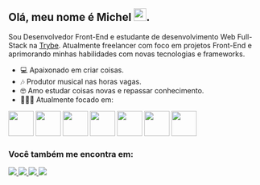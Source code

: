 ## Olá, meu nome é Michel <img width='25' heigth='25' src="https://cdn.jsdelivr.net/gh/devicons/devicon/icons/devicon/devicon-original.svg" />.

Sou Desenvolvedor Front-End e estudante de desenvolvimento Web Full-Stack na [Trybe](https://www.betrybe.com/). Atualmente freelancer com foco em projetos Front-End e aprimorando minhas habilidades com novas tecnologias e frameworks. 

- 💻 Apaixonado em criar coisas.
- 🎶 Produtor musical nas horas vagas.
- 🤓 Amo estudar coisas novas e repassar conhecimento.
- 👨🏻‍💻 Atualmente focado em:
<div display='inline'>
  <img width='50' heigth='50' src="https://cdn.jsdelivr.net/gh/devicons/devicon/icons/react/react-original-wordmark.svg" />
  <img width='50' heigth='50' src="https://cdn.jsdelivr.net/gh/devicons/devicon/icons/typescript/typescript-original.svg" /> 
  <img width='50' heigth='50' src="https://cdn.jsdelivr.net/gh/devicons/devicon/icons/javascript/javascript-original.svg" />
  <img width='50' heigth='50' src="https://cdn.jsdelivr.net/gh/devicons/devicon/icons/redux/redux-original.svg" />
  <img width='50' heigth='50' src="https://cdn.jsdelivr.net/gh/devicons/devicon/icons/html5/html5-original.svg" />      
  <img width='50' heigth='50' src="https://cdn.jsdelivr.net/gh/devicons/devicon/icons/css3/css3-original.svg" />
  <img width='50' heigth='50' src="https://cdn.jsdelivr.net/gh/devicons/devicon/icons/materialui/materialui-original.svg" />
</div>

### Você também me encontra em:
<div display='inline'>
  <a href='https://www.linkedin.com/in/michelprdev/'>
    <img src='https://img.shields.io/badge/linkedin-%230077B5.svg?style=for-the-badge&logo=linkedin&logoColor=white' />
  </a>
  <a href='mailto:michelpr1224@gmail.com?subject=&body=' >
    <img src='https://img.shields.io/badge/Gmail-D14836?style=for-the-badge&logo=gmail&logoColor=white' />
  </a>
  <a href='https://t.me/michelprj' >
    <img src='https://img.shields.io/badge/Telegram-2CA5E0?style=for-the-badge&logo=telegram&logoColor=white' />
  </a>
  <a href='https://wa.me/5527999855540?text=Ol%C3%A1%21+Vim+pelo+GitHub.+Preciso+falar+com+voc%C3%AA%21+'>
    <img src='https://img.shields.io/badge/WhatsApp-25D366?style=for-the-badge&logo=whatsapp&logoColor=white' />
  </a>
</div>
